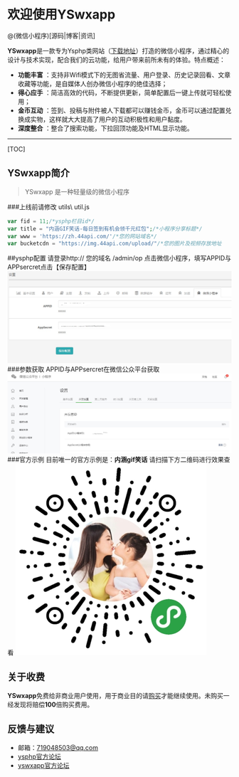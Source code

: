 # 欢迎使用YSwxapp

@(微信小程序)[源码|博客|资讯]

**YSwxapp**是一款专为Ysphp类网站（[下载地址](https://zh.44api.com)）打造的微信小程序，通过精心的设计与技术实现，配合我们的云功能，给用户带来前所未有的体验。特点概述：
 
- **功能丰富** ：支持非Wifi模式下的无图省流量、用户登录、历史记录回看、文章收藏等功能，是自媒体人创办微信小程序的绝佳选择；
- **得心应手** ：简洁高效的代码，不断提供更新，简单配置后一键上传就可轻松使用；
- **金币互动** ：签到、投稿与附件被人下载都可以赚钱金币，金币可以通过配置兑换成实物，这样就大大提高了用户的互动积极性和用户黏度。
- **深度整合** ：整合了搜索功能，下拉回顶功能及HTML显示功能。

-------------------

[TOC]

## YSwxapp简介

> YSwxapp 是一种轻量级的微信小程序 
  

###上线前请修改
utils\ util.js 
``` php
var fid = 11;/*ysphp栏目id*/
var title = "内涵GIF笑话-每日签到有机会领千元红包";/*小程序分享标题*/
var www = 'https://zh.44api.com/'/*您的网站域名*/
var bucketcdn = "https://img.44api.com/upload/"/*您的图片及视频存放地址
```
##ysphp配置
请登录http://  您的域名 /admin/op  点击微信小程序，填写APPID与APPsercret点击【保存配置】
![配置](./ysphp.jpg)  
###参数获取
APPID与APPsercret在微信公众平台获取    
![配置](./mp.jpg)
###官方示例
目前唯一的官方示例是：**内涵gif笑话**  请扫描下方二维码进行效果查看
![二维码](./2wm.jpg)   


## 关于收费
**YSwxapp**免费给非商业用户使用，用于商业目的请[购买](http://zh.44api.com)才能继续使用。未购买一经发现将赔偿**100**倍购买费用。
## 反馈与建议
- 邮箱：<719048503@qq.com>
- [ysphp官方论坛](http://zh.44api.com/f/12.html)
- [yswxapp官方论坛](http://zh.44api.com/f/13.html)
